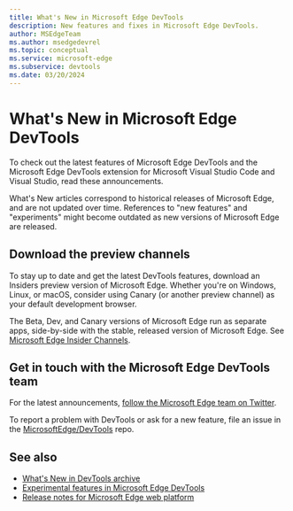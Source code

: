 ```yaml
---
title: What's New in Microsoft Edge DevTools
description: New features and fixes in Microsoft Edge DevTools.
author: MSEdgeTeam
ms.author: msedgedevrel
ms.topic: conceptual
ms.service: microsoft-edge
ms.subservice: devtools
ms.date: 03/20/2024
---
```

# What's New in Microsoft Edge DevTools

To check out the latest features of Microsoft Edge DevTools and the Microsoft Edge DevTools extension for Microsoft Visual Studio Code and Visual Studio, read these announcements.

What's New articles correspond to historical releases of Microsoft Edge, and are not updated over time.  References to "new features" and "experiments" might become outdated as new versions of Microsoft Edge are released.


<!-- ====================================================================== -->
## Download the preview channels

To stay up to date and get the latest DevTools features, download an Insiders preview version of Microsoft Edge.  Whether you're on Windows, Linux, or macOS, consider using Canary (or another preview channel) as your default development browser.

The Beta, Dev, and Canary versions of Microsoft Edge run as separate apps, side-by-side with the stable, released version of Microsoft Edge.  See [Microsoft Edge Insider Channels](https://aka.ms/microsoftedge).


<!-- ====================================================================== -->
## Get in touch with the Microsoft Edge DevTools team

For the latest announcements, [follow the Microsoft Edge team on Twitter](https://twitter.com/MSEdgeDev).

To report a problem with DevTools or ask for a new feature, file an issue in the [MicrosoftEdge/DevTools](https://github.com/MicrosoftEdge/DevTools) repo.


<!-- ====================================================================== -->
## See also

* [What's New in DevTools archive](./whats-new-archive.md)
* [Experimental features in Microsoft Edge DevTools](../experimental-features/index.md)
* [Release notes for Microsoft Edge web platform](../../web-platform/release-notes/index.md)
